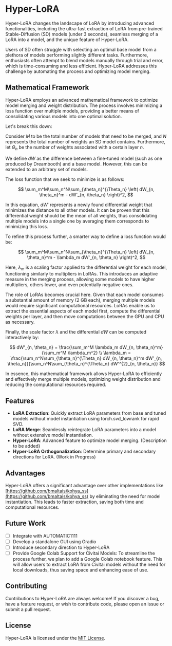 # Hyper-LoRA

Hyper-LoRA changes the landscape of LoRA by introducing advanced functionalities, including the ultra-fast extraction of LoRA from pre-trained Stable-Diffusion (SD) models (under 3 seconds), seamless merging of a LoRA into a model, and the unique feature of Hyper-LoRA.

Users of SD often struggle with selecting an optimal base model from a plethora of models performing slightly different tasks. Furthermore, enthusiasts often attempt to blend models manually through trial and error, which is time-consuming and less efficient. Hyper-LoRA addresses this challenge by automating the process and optimizing model merging.

## Mathematical Framework

Hyper-LoRA employs an advanced mathematical framework to optimize model merging and weight distribution. The process involves minimizing a loss function over multiple models, providing a better means of consolidating various models into one optimal solution.

Let's break this down:

Consider $M$ to be the total number of models that need to be merged, and $N$ represents the total number of weights an SD model contains. Furthermore, let $\Theta_n$ be the number of weights associated with a certain layer $n$.

We define $dW$ as the difference between a fine-tuned model (such as one produced by Dreambooth) and a base model. However, this can be extended to an arbitrary set of models.

The loss function that we seek to minimize is as follows:

$$
\sum_m^M\sum_n^N\sum_{\theta_n}^{\Theta_n} \left(
 dW_{n, \theta_n}^m - dW'_{n, \theta_n}
\right)^2,
$$

In this equation, $dW'$ represents a newly found differential weight that minimizes the distance to all other models. It can be proven that this differential weight should be the mean of all weights, thus consolidating multiple models into a single one by averaging them corresponds to minimizing this loss.

To refine this process further, a smarter way to define a loss function would be:

$$
\sum_m^M\sum_n^N\sum_{\theta_n}^{\Theta_n} \left(
 dW_{n, \theta_n}^m - \lambda_m dW'_{n, \theta_n}
\right)^2,
$$

Here, $\lambda_m$ is a scaling factor applied to the differential weight for each model, functioning similarly to multipliers in LoRAs. This introduces an adaptive measure in the merging process, allowing some models to have higher multipliers, others lower, and even potentially negative ones.

The role of LoRAs becomes crucial here. Given that each model consumes a substantial amount of memory (2 GB each), merging multiple models would require significant computational resources. LoRAs enable us to extract the essential aspects of each model first, compute the differential weights per layer, and then move computations between the GPU and CPU as necessary.

Finally, the scale factor $\lambda$ and the differential $dW$ can be computed interactively by:

$$
dW'_{n, \theta_n} = \frac{\sum_m^M \lambda_m dW_{n, \theta_n}^m}{\sum_m^M \lambda_m^2} \\
\lambda_m = \frac{\sum_n^N\sum_{\theta_n}^{\Theta_n} dW_{n, \theta_n}^m  dW'_{n, \theta_n}}{\sum_n^N\sum_{\theta_n}^{\Theta_n}  dW'^{2}_{n, \theta_n}}
$$

In essence, this mathematical framework allows Hyper-LoRA to efficiently and effectively merge multiple models, optimizing weight distribution and reducing the computational resources required.

## Features

- **LoRA Extraction**: Quickly extract LoRA parameters from base and tuned models without model instantiation using torch.svd_lowrank for rapid SVD.
- **LoRA Merge**: Seamlessly reintegrate LoRA parameters into a model without extensive model instantiation.
- **Hyper-LoRA**: Advanced feature to optimize model merging. (Description to be added)
- **Hyper-LoRA Orthogonalization**: Determine primary and secondary directions for LoRA. (Work in Progress)

## Advantages

Hyper-LoRA offers a significant advantage over other implementations like [https://github.com/bmaltais/kohya_ss](https://github.com/bmaltais/kohya_ss) by eliminating the need for model instantiation. This leads to faster extraction, saving both time and computational resources.

## Future Work

- [ ] Integrate with AUTOMATIC1111
- [ ] Develop a standalone GUI using Gradio
- [ ] Introduce secondary direction to Hyper-LoRA
- [ ] Provide Google Colab Support for Civitai Models: To streamline the process further, we plan to add a Google Colab notebook feature. This will allow users to extract LoRA from Civitai models without the need for local downloads, thus saving space and enhancing ease of use.

## Contributing

Contributions to Hyper-LoRA are always welcome! If you discover a bug, have a feature request, or wish to contribute code, please open an issue or submit a pull request.

## License

Hyper-LoRA is licensed under the [MIT License](LICENSE).
